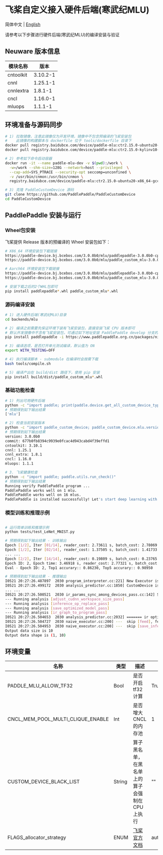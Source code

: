 # 飞桨自定义接入硬件后端(寒武纪MLU)

简体中文 | [English](./README.md)

请参考以下步骤进行硬件后端(寒武纪MLU)的编译安装与验证

## Neuware 版本信息

| 模块名称  | 版本     |
| --------- | -------- |
| cntoolkit | 3.10.2-1  |
| cnnl      | 1.25.1-1 |
| cnnlextra | 1.8.1-1  |
| cncl      | 1.16.0-1 |
| mluops    | 1.1.1-1 |

## 环境准备与源码同步

```bash
# 1) 拉取镜像，注意此镜像仅为开发环境，镜像中不包含预编译的飞桨安装包
#    此镜像的构建脚本与 dockerfile 位于 tools/dockerfile 目录下
docker pull registry.baidubce.com/device/paddle-mlu:ctr2.15.0-ubuntu20-x86_64-gcc84-py310
docker pull registry.baidubce.com/device/paddle-mlu:ctr2.15.0-kylinv10-aarch64-gcc82-py310

# 2) 参考如下命令启动容器
docker run -it --name paddle-mlu-dev -v $(pwd):/work \
  -w=/work --shm-size=128G --network=host --privileged  \
  --cap-add=SYS_PTRACE --security-opt seccomp=unconfined \
  -v /usr/bin/cnmon:/usr/bin/cnmon \
  registry.baidubce.com/device/paddle-mlu:ctr2.15.0-ubuntu20-x86_64-gcc84-py310 /bin/bash

# 3) 克隆 PaddleCustomDevice 源码
git clone https://github.com/PaddlePaddle/PaddleCustomDevice
cd PaddleCustomDevice
```

## PaddlePaddle 安装与运行

### Wheel包安装

飞桨提供 Release 版本的预编译的 Wheel 安装包如下：

```bash
# X86_64 环境安装包下载链接
https://paddle-device.bj.bcebos.com/3.0.0b0/mlu/paddlepaddle-3.0.0b0-cp310-cp310-linux_x86_64.whl
https://paddle-device.bj.bcebos.com/3.0.0b0/mlu/paddle_custom_mlu-3.0.0b0-cp310-cp310-linux_x86_64.whl

# Aarch64 环境安装包下载链接
https://paddle-device.bj.bcebos.com/3.0.0b0/mlu/paddlepaddle-3.0.0b0-cp310-cp310-linux_aarch64.whl
https://paddle-device.bj.bcebos.com/3.0.0b0/mlu/paddle_custom_mlu-3.0.0b0-cp310-cp310-linux_aarch64.whl

# 安装下载之后的2个WHL包即可
pip install paddlepaddle*.whl paddle_custom_mlu*.whl
```

### 源码编译安装

```bash
# 1) 进入硬件后端(寒武纪MLU)目录
cd backends/mlu

# 2) 编译之前需要先保证环境下装有飞桨安装包，直接安装飞桨 CPU 版本即可
# 默认开发镜像中不含有飞桨安装包，可通过如下地址安装 PaddlePaddle develop 分支的 nightly build 版本的安装包
pip install paddlepaddle -i https://www.paddlepaddle.org.cn/packages/nightly/cpu/

# 3) 编译选项，是否打开单元测试编译，默认值为 ON
export WITH_TESTING=OFF

# 4) 执行编译脚本 - submodule 在编译时会按需下载
bash tools/compile.sh

# 5) 编译产出在 build/dist 路径下，使用 pip 安装
pip install build/dist/paddle_custom_mlu*.whl
```

### 基础功能检查

```bash
# 1) 列出可用硬件后端
python -c "import paddle; print(paddle.device.get_all_custom_device_type())"
# 预期得到如下输出结果
['mlu']

# 2) 检查当前安装版本
python -c "import paddle_custom_device; paddle_custom_device.mlu.version()"
# 预期得到如下输出结果
version: 3.0.0b0
commit: 677b0fb8394c9939e0fcac4d943cabd4f39effd1
cntoolkit: 3.10.1
cnnl: 1.25.1
cnnl_extra: 1.8.1
cncl: 1.16.0
mluops: 1.1.1

# 3. 飞桨健康检查
python -c "import paddle; paddle.utils.run_check()"
# 预期得到如下输出结果
Running verify PaddlePaddle program ...
PaddlePaddle works well on 1 mlu.
PaddlePaddle works well on 16 mlus.
PaddlePaddle is installed successfully! Let's start deep learning with PaddlePaddle now.
```

### 模型训练和推理示例

```bash

# 运行简单训练和推理示例
python tests/test_LeNet_MNIST.py

# 预期得到如下输出结果 - 训练输出
Epoch [1/2], Iter [01/14], reader_cost: 2.73611 s, batch_cost: 2.78069 s, ips: 1473.01483 samples/s, eta: 0:01:17
Epoch [1/2], Iter [02/14], reader_cost: 1.37505 s, batch_cost: 1.41733 s, ips: 2889.94454 samples/s, eta: 0:00:38
... ...
Epoch [2/2], Iter [14/14], reader_cost: 0.19809 s, batch_cost: 0.23765 s, ips: 17235.35966 samples/s, eta: 0:00:00
Epoch ID: 2, Epoch time: 3.46918 s, reader_cost: 2.77321 s, batch_cost: 3.32711 s, avg ips: 16529.56425 samples/s
Eval - Epoch ID: 2, Top1 accurary:: 0.86230, Top5 accurary:: 0.98950

# 预期得到如下输出结果 - 推理输出
I0521 20:27:26.487897  2030 program_interpreter.cc:221] New Executor is Running.
I0521 20:27:26.499172  2030 analysis_predictor.cc:1850] CustomDevice is enabled
... ...
I0521 20:27:26.500521  2030 ir_params_sync_among_devices_pass.cc:142] Sync params from CPU to mlu:0
--- Running analysis [adjust_cudnn_workspace_size_pass]
--- Running analysis [inference_op_replace_pass]
--- Running analysis [save_optimized_model_pass]
--- Running analysis [ir_graph_to_program_pass]
I0521 20:27:26.504653  2030 analysis_predictor.cc:2032] ======= ir optimization completed =======
I0521 20:27:26.504727  2030 naive_executor.cc:200] ---  skip [feed], feed -> inputs
I0521 20:27:26.504953  2030 naive_executor.cc:200] ---  skip [save_infer_model/scale_0.tmp_0], fetch -> fetch
Output data size is 10
Output data shape is (1, 10)
```

## 环境变量

| 名称 | 类型 | 描述 | 默认值 |
| ---- | ---- | ---- | ------- |
| PADDLE_MLU_ALLOW_TF32 | Bool | 是否开启tf32计算 | True |
| CNCL_MEM_POOL_MULTI_CLIQUE_ENABLE | Int | 是否增大CNCL的内存池 | 1 |
| CUSTOM_DEVICE_BLACK_LIST | String | 算子黑名单，在黑名单上的算子会强制在CPU上执行 | "" |
| FLAGS_allocator_strategy | ENUM | [飞桨官方文档](https://www.paddlepaddle.org.cn/documentation/docs/zh/guides/flags/memory_cn.html#flags-allocator-strategy) | auto_growth |
